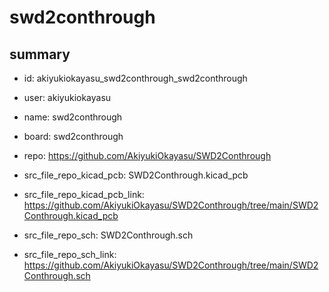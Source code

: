 # swd2conthrough
 
## summary 
* id: akiyukiokayasu_swd2conthrough_swd2conthrough
* user: akiyukiokayasu
* name: swd2conthrough
* board: swd2conthrough
* repo: https://github.com/AkiyukiOkayasu/SWD2Conthrough
* src_file_repo_kicad_pcb: SWD2Conthrough.kicad_pcb
* src_file_repo_kicad_pcb_link: https://github.com/AkiyukiOkayasu/SWD2Conthrough/tree/main/SWD2Conthrough.kicad_pcb


* src_file_repo_sch: SWD2Conthrough.sch
* src_file_repo_sch_link: https://github.com/AkiyukiOkayasu/SWD2Conthrough/tree/main/SWD2Conthrough.sch







